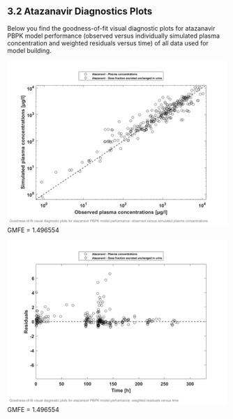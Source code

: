 ## 3.2 Atazanavir Diagnostics Plots
Below you find the goodness-of-fit visual diagnostic plots for atazanavir PBPK model performance (observed versus individually simulated plasma concentration and weighted residuals versus time) of all data used for model building.


![001_plotGOFMergedPredictedVsObserved.png](001_plotGOFMergedPredictedVsObserved.png)
GMFE = 1.496554 

![003_plotGOFMergedResiduals.png](003_plotGOFMergedResiduals.png)
GMFE = 1.496554 

